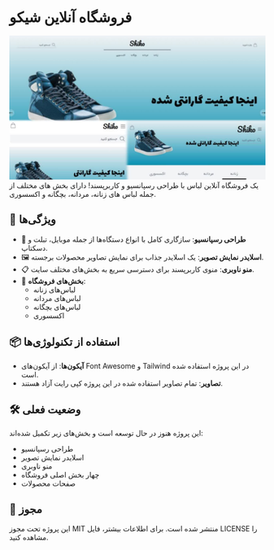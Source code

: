 # فروشگاه آنلاین شیکو

![صفحه اصلی در دسکتاپ، تبلت و موبایل](public/image/website.jpg)
یک فروشگاه آنلاین لباس با طراحی رسپانسیو و کاربرپسند! دارای بخش های مختلف از جمله لباس های زنانه، مردانه، بچگانه و اکسسوری.

## 🚀 ویژگی‌ها

- 📱 **طراحی رسپانسیو**: سازگاری کامل با انواع دستگاه‌ها از جمله موبایل، تبلت و دسکتاپ.
- 🖼️ **اسلایدر نمایش تصویر**: یک اسلایدر جذاب برای نمایش تصاویر محصولات برجسته.
- 📋 **منو ناوبری**: منوی کاربرپسند برای دسترسی سریع به بخش‌های مختلف سایت.
- 👗 **بخش‌های فروشگاه**:
  - لباس‌های زنانه
  - لباس‌های مردانه
  - لباس‌های بچگانه
  - اکسسوری

## 📦 استفاده از تکنولوژی‌ها

- **آیکون‌ها**: از آیکون‌های Font Awesome و Tailwind در این پروژه استفاده شده است.
- **تصاویر**: تمام تصاویر استفاده شده در این پروژه کپی رایت آزاد هستند.

## 🛠️ وضعیت فعلی

این پروژه هنوز در حال توسعه است و بخش‌های زیر تکمیل شده‌اند:
- طراحی رسپانسیو
- اسلایدر نمایش تصویر
- منو ناوبری
- چهار بخش اصلی فروشگاه
- صفحات محصولات

## 📝 مجوز

این پروژه تحت مجوز MIT منتشر شده است. برای اطلاعات بیشتر، فایل LICENSE را مشاهده کنید.
